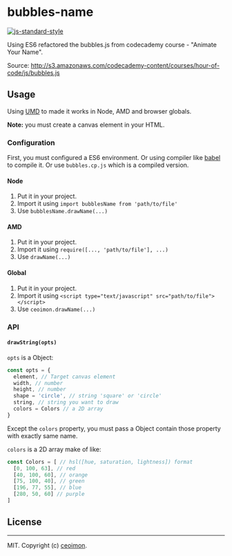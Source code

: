 # bubbles-name
[![js-standard-style](https://cdn.rawgit.com/feross/standard/master/badge.svg)](https://github.com/feross/standard)

Using ES6 refactored the bubbles.js from codecademy course - "Animate Your Name".

Source: http://s3.amazonaws.com/codecademy-content/courses/hour-of-code/js/bubbles.js

Usage
-------
Using [UMD](https://github.com/umdjs/umd) to made it works in Node, AMD and browser globals.

**Note:** you must create a canvas element in your HTML.
### Configuration

First, you must configured a ES6 environment.
Or using compiler like [babel](http://babeljs.io/) to compile it.
Or use `bubbles.cp.js` which is a compiled version.

#### Node
1. Put it in your project.
2. Import it using `import bubblesName from 'path/to/file'`
3. Use `bubblesName.drawName(...)`

#### AMD
1. Put it in your project.
2. Import it using `require([..., 'path/to/file'], ...)`
3. Use `drawName(...)`

#### Global
1. Put it in your project.
2. Import it using `<script type="text/javascript" src="path/to/file"></script>`
3. Use `ceoimon.drawName(...)`

### API
#### `drawString(opts)`
`opts` is a Object:
```js
const opts = {
  element, // Target canvas element
  width, // number
  height, // number
  shape = 'circle', // string 'square' or 'circle'
  string, // string you want to draw
  colors = Colors // a 2D array
}
```
Except the `colors` property, you must pass a Object contain those property with exactly same name.

`colors` is a 2D array make of like:
```js
const Colors = [ // hsl([hue, saturation, lightness]) format
  [0, 100, 63], // red
  [40, 100, 60], // orange
  [75, 100, 40], // green
  [196, 77, 55], // blue
  [280, 50, 60] // purple
]
```
## License
-------
MIT. Copyright (c) [ceoimon](http://ceoimon.com).
